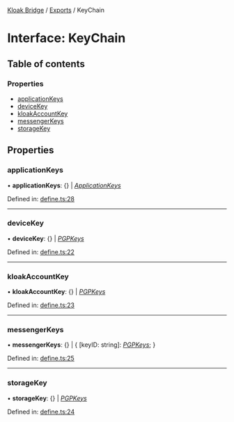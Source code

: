 [Kloak Bridge](../README.md) / [Exports](../modules.md) / KeyChain

# Interface: KeyChain

## Table of contents

### Properties

- [applicationKeys](keychain.md#applicationkeys)
- [deviceKey](keychain.md#devicekey)
- [kloakAccountKey](keychain.md#kloakaccountkey)
- [messengerKeys](keychain.md#messengerkeys)
- [storageKey](keychain.md#storagekey)

## Properties

### applicationKeys

• **applicationKeys**: {} \| [*ApplicationKeys*](applicationkeys.md)

Defined in: [define.ts:28](https://github.com/CoNET-project/kloak-bridge/blob/ba2af30/src/define.ts#L28)

___

### deviceKey

• **deviceKey**: {} \| [*PGPKeys*](pgpkeys.md)

Defined in: [define.ts:22](https://github.com/CoNET-project/kloak-bridge/blob/ba2af30/src/define.ts#L22)

___

### kloakAccountKey

• **kloakAccountKey**: {} \| [*PGPKeys*](pgpkeys.md)

Defined in: [define.ts:23](https://github.com/CoNET-project/kloak-bridge/blob/ba2af30/src/define.ts#L23)

___

### messengerKeys

• **messengerKeys**: {} \| { [keyID: string]: [*PGPKeys*](pgpkeys.md);  }

Defined in: [define.ts:25](https://github.com/CoNET-project/kloak-bridge/blob/ba2af30/src/define.ts#L25)

___

### storageKey

• **storageKey**: {} \| [*PGPKeys*](pgpkeys.md)

Defined in: [define.ts:24](https://github.com/CoNET-project/kloak-bridge/blob/ba2af30/src/define.ts#L24)
